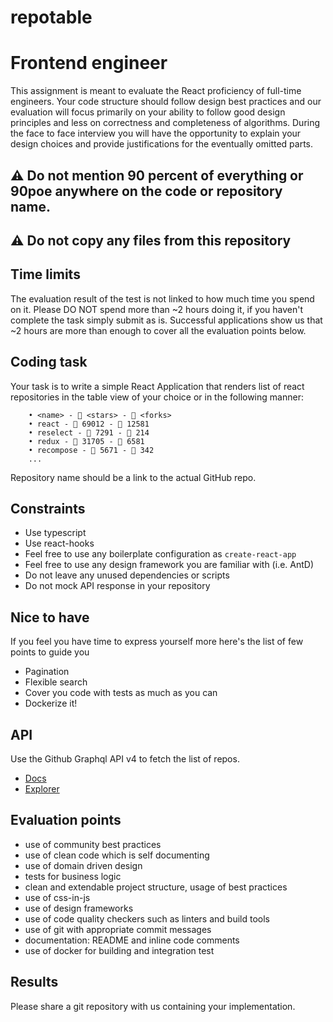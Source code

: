 # repotable

# Frontend engineer

This assignment is meant to evaluate the React proficiency of full-time engineers. Your code structure should follow design best practices and our evaluation will focus primarily on your ability to follow good design principles and less on correctness and completeness of algorithms. During the face to face interview you will have the opportunity to explain your design choices and provide justifications for the eventually omitted parts.

## ⚠️ Do not mention 90 percent of everything or 90poe anywhere on the code or repository name.
## ⚠️ Do not copy any files from this repository

## Time limits

The evaluation result of the test is not linked to how much time you spend on it.
Please DO NOT spend more than ~2 hours doing it, if you haven't complete the task simply submit as is.
Successful applications show us that ~2 hours are more than enough to cover all the evaluation points below.

## Coding task

Your task is to write a simple React Application that renders list of react repositories in the table view of your choice or in the following manner:

        • <name> - 🌟 <stars> - 🍴 <forks>
        • react - 🌟 69012 - 🍴 12581
        • reselect - 🌟 7291 - 🍴 214
        • redux - 🌟 31705 - 🍴 6581
        • recompose - 🌟 5671 - 🍴 342
        ...

Repository name should be a link to the actual GitHub repo.

## Constraints

- Use typescript
- Use react-hooks
- Feel free to use any boilerplate configuration as `create-react-app`
- Feel free to use any design framework you are familiar with (i.e. AntD)
- Do not leave any unused dependencies or scripts
- Do not mock API response in your repository

## Nice to have

If you feel you have time to express yourself more here's the list of few points to guide you

- Pagination
- Flexible search
- Cover you code with tests as much as you can
- Dockerize it!

## API

Use the Github Graphql API v4 to fetch the list of repos.

- [Docs](https://developer.github.com/v4/)
- [Explorer](https://developer.github.com/v4/explorer/)

## Evaluation points

- use of community best practices
- use of clean code which is self documenting
- use of domain driven design
- tests for business logic
- clean and extendable project structure, usage of best practices
- use of css-in-js
- use of design frameworks
- use of code quality checkers such as linters and build tools
- use of git with appropriate commit messages
- documentation: README and inline code comments
- use of docker for building and integration test

## Results

Please share a git repository with us containing your implementation.